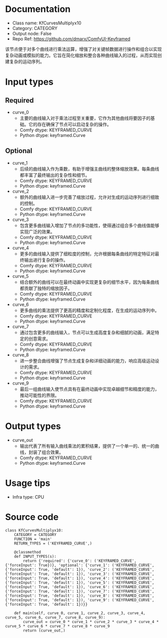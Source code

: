# Documentation
- Class name: KfCurvesMultiplyx10
- Category: CATEGORY
- Output node: False
- Repo Ref: https://github.com/dmarx/ComfyUI-Keyframed

该节点便于对多个曲线进行乘法运算，增强了对关键帧数据进行操作和组合以实现复杂动画或模拟的能力。它旨在简化缩放和整合各种曲线输入的过程，从而实现创建复杂的运动序列。

# Input types
## Required
- curve_0
    - 主要的曲线输入对于乘法过程至关重要，它作为其他曲线将要因子的基础。它的存在确保了节点可以启动复杂的操作。
    - Comfy dtype: KEYFRAMED_CURVE
    - Python dtype: keyframed.Curve
## Optional
- curve_1
    - 后续的曲线输入作为乘数，有助于增强主曲线的整体缩放效果。每条曲线都丰富了最终输出的复杂性和细节。
    - Comfy dtype: KEYFRAMED_CURVE
    - Python dtype: keyframed.Curve
- curve_2
    - 额外的曲线输入进一步完善了缩放过程，允许对生成的运动序列进行细致的控制。
    - Comfy dtype: KEYFRAMED_CURVE
    - Python dtype: keyframed.Curve
- curve_3
    - 包含更多曲线输入增加了节点的多功能性，使得通过组合多个曲线值能够实现广泛的效果。
    - Comfy dtype: KEYFRAMED_CURVE
    - Python dtype: keyframed.Curve
- curve_4
    - 更多的曲线输入提供了细粒度的控制，允许根据每条曲线的特定特征对最终输出进行复杂的操作。
    - Comfy dtype: KEYFRAMED_CURVE
    - Python dtype: keyframed.Curve
- curve_5
    - 结合额外的曲线可以在最终动画中实现更复杂的细节水平，因为每条曲线都贡献了独特的缩放因子。
    - Comfy dtype: KEYFRAMED_CURVE
    - Python dtype: keyframed.Curve
- curve_6
    - 更多曲线的乘法提供了更高的精度和定制化程度，在生成的运动序列中。
    - Comfy dtype: KEYFRAMED_CURVE
    - Python dtype: keyframed.Curve
- curve_7
    - 通过包含更多的曲线输入，节点可以生成高度复杂和细腻的动画，满足特定的创意需求。
    - Comfy dtype: KEYFRAMED_CURVE
    - Python dtype: keyframed.Curve
- curve_8
    - 进一步整合曲线增强了节点生成复杂和详细动画的能力，响应高级运动设计的需求。
    - Comfy dtype: KEYFRAMED_CURVE
    - Python dtype: keyframed.Curve
- curve_9
    - 最后一组曲线输入使节点具有在最终动画中实现卓越细节和精度的能力，推动可能性的界限。
    - Comfy dtype: KEYFRAMED_CURVE
    - Python dtype: keyframed.Curve

# Output types
- curve_out
    - 输出代表了所有输入曲线乘法的累积结果，提供了一个单一的、统一的曲线，封装了组合效果。
    - Comfy dtype: KEYFRAMED_CURVE
    - Python dtype: keyframed.Curve

# Usage tips
- Infra type: CPU

# Source code
```
class KfCurvesMultiplyx10:
    CATEGORY = CATEGORY
    FUNCTION = 'main'
    RETURN_TYPES = ('KEYFRAMED_CURVE',)

    @classmethod
    def INPUT_TYPES(s):
        return {'required': {'curve_0': ('KEYFRAMED_CURVE', {'forceInput': True})}, 'optional': {'curve_1': ('KEYFRAMED_CURVE', {'forceInput': True, 'default': 1}), 'curve_2': ('KEYFRAMED_CURVE', {'forceInput': True, 'default': 1}), 'curve_3': ('KEYFRAMED_CURVE', {'forceInput': True, 'default': 1}), 'curve_4': ('KEYFRAMED_CURVE', {'forceInput': True, 'default': 1}), 'curve_5': ('KEYFRAMED_CURVE', {'forceInput': True, 'default': 1}), 'curve_6': ('KEYFRAMED_CURVE', {'forceInput': True, 'default': 1}), 'curve_7': ('KEYFRAMED_CURVE', {'forceInput': True, 'default': 1}), 'curve_8': ('KEYFRAMED_CURVE', {'forceInput': True, 'default': 1}), 'curve_9': ('KEYFRAMED_CURVE', {'forceInput': True, 'default': 1})}}

    def main(self, curve_0, curve_1, curve_2, curve_3, curve_4, curve_5, curve_6, curve_7, curve_8, curve_9):
        curve_out = curve_0 * curve_1 * curve_2 * curve_3 * curve_4 * curve_5 * curve_6 * curve_7 * curve_8 * curve_9
        return (curve_out,)
```